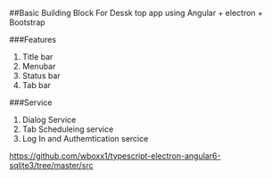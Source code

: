 ##Basic Building Block For Dessk top app using Angular + electron + Bootstrap 

###Features
1.  Title bar 
2.  Menubar
3.  Status bar 
4.  Tab bar

###Service 
1. Dialog Service
2. Tab Scheduleing service
3. Log In and Authemtication sercice 

https://github.com/wboxx1/typescript-electron-angular6-sqlite3/tree/master/src
